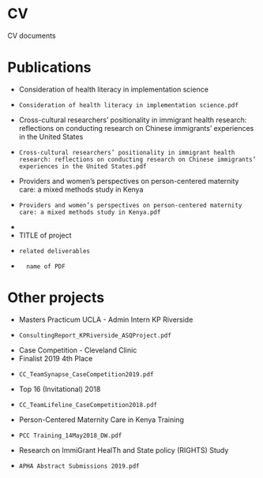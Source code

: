 # CV
CV documents

# Publications
- Consideration of health literacy in implementation science
-     Consideration of health literacy in implementation science.pdf
- Cross-cultural researchers’ positionality in immigrant health research: reflections on conducting research on Chinese immigrants’ experiences in the United States
-     Cross-cultural researchers’ positionality in immigrant health research: reflections on conducting research on Chinese immigrants’ experiences in the United States.pdf
- Providers and women’s perspectives on person-centered maternity care: a mixed methods study in Kenya    
-     Providers and women’s perspectives on person-centered maternity care: a mixed methods study in Kenya.pdf
-     
- TITLE of project
-     related deliverables
-       name of PDF

# Other projects 
- Masters Practicum UCLA - Admin Intern KP Riverside
-     ConsultingReport_KPRiverside_ASQProject.pdf
- Case Competition - Cleveland Clinic
-   Finalist 2019 4th Place
-     CC_TeamSynapse_CaseCompetition2019.pdf
-   Top 16 (Invitational) 2018
-     CC_TeamLifeline_CaseCompetition2018.pdf
- Person-Centered Maternity Care in Kenya Training
-     PCC Training_14May2018_DW.pdf
- Research on ImmiGrant HealTh and State policy (RIGHTS) Study
-     APHA Abstract Submissions 2019.pdf

